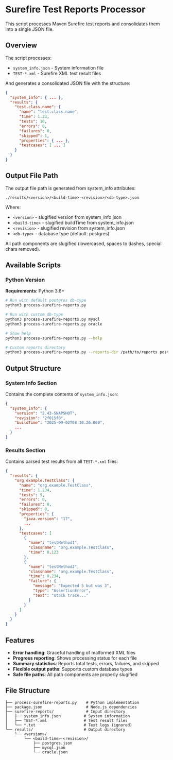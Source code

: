 # Surefire Test Reports Processor

This script processes Maven Surefire test reports and consolidates them into a single JSON file.

## Overview

The script processes:
- `system_info.json` - System information file
- `TEST-*.xml` - Surefire XML test result files

And generates a consolidated JSON file with the structure:
```json
{
  "system_info": { ... },
  "results": {
    "test.class.name": {
      "name": "test.class.name",
      "time": 1.23,
      "tests": 10,
      "errors": 0,
      "failures": 0,
      "skipped": 1,
      "properties": { ... },
      "testcases": [ ... ]
    }
  }
}
```

## Output File Path

The output file path is generated from system_info attributes:
```
./results/<version>/<build-time>-<revision>/<db-type>.json
```

Where:
- `<version>` - slugified version from system_info.json
- `<build-time>` - slugified buildTime from system_info.json  
- `<revision>` - slugified revision from system_info.json
- `<db-type>` - database type (default: postgres)

All path components are slugified (lowercased, spaces to dashes, special chars removed).

## Available Scripts


### Python Version

**Requirements**: Python 3.6+

```bash
# Run with default postgres db-type
python3 process-surefire-reports.py

# Run with custom db-type
python3 process-surefire-reports.py mysql
python3 process-surefire-reports.py oracle

# Show help
python3 process-surefire-reports.py --help

# Custom reports directory
python3 process-surefire-reports.py --reports-dir /path/to/reports postgres
```


## Output Structure

### System Info Section
Contains the complete contents of `system_info.json`:
```json
{
  "system_info": {
    "version": "2.43-SNAPSHOT",
    "revision": "2f015f0", 
    "buildTime": "2025-09-02T08:10:26.000",
    ...
  }
}
```

### Results Section
Contains parsed test results from all `TEST-*.xml` files:
```json
{
  "results": {
    "org.example.TestClass": {
      "name": "org.example.TestClass",
      "time": 1.234,
      "tests": 5,
      "errors": 0,
      "failures": 0,
      "skipped": 0,
      "properties": {
        "java.version": "17",
        ...
      },
      "testcases": [
        {
          "name": "testMethod1",
          "classname": "org.example.TestClass",
          "time": 0.123
        },
        {
          "name": "testMethod2",
          "classname": "org.example.TestClass", 
          "time": 0.234,
          "failure": {
            "message": "Expected 5 but was 3",
            "type": "AssertionError",
            "text": "stack trace..."
          }
        }
      ]
    }
  }
}
```

## Features

- **Error handling**: Graceful handling of malformed XML files
- **Progress reporting**: Shows processing status for each file
- **Summary statistics**: Reports total tests, errors, failures, and skipped
- **Flexible output paths**: Supports custom database types
- **Safe file paths**: All path components are properly slugified

## File Structure

```
├── process-surefire-reports.py    # Python implementation  
├── package.json                   # Node.js dependencies
├── surefire-reports/              # Input directory
│   ├── system_info.json          # System information
│   ├── TEST-*.xml                # Test result files
│   └── *.txt                     # Text logs (ignored)
└── results/                      # Output directory
    └── <version>/
        └── <build-time>-<revision>/
            ├── postgres.json
            ├── mysql.json
            └── oracle.json
```
